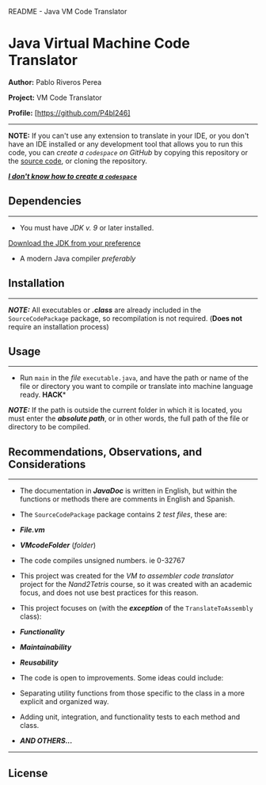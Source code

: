 README - Java VM Code Translator
# Java Virtual Machine Code Translator
**Author:** Pablo Riveros Perea

**Project:** VM Code Translator

**Profile:** [https://github.com/P4bl246]

------------------------------------------------------

**NOTE:** If you can't use any extension to translate in your IDE, or you don't have an IDE installed or any development tool that allows you to run this code, you can *create a `codespace` on GitHub* by copying this repository or the [source code](SourceCodePackage), or cloning the repository.

[***I don't know how to create a `codespace`***](https://docs.github.com/en/codespaces/developing-in-a-codespace/creating-a-codespace-for-a-repository)

## Dependencies

------------------------------------------------------
* You must have *JDK v. 9* or later installed.

[Download the JDK from your preference](https://www.oracle.com/java/technologies/downloads/)

* A modern Java compiler *preferably*

## Installation

------------------------------------------------------
***NOTE:*** All executables or ***.class*** are already included in the `SourceCodePackage` package, so recompilation is not required. (**Does not** require an installation process)

## Usage

-----------------------------------------------------
* Run `main` in the *file* `executable.java`, and have the path or name of the file or directory you want to compile or translate into machine language ready. **HACK***

***NOTE:*** If the path is outside the current folder in which it is located, you must enter the ***absolute path***, or in other words, the full path of the file or directory to be compiled.

## Recommendations, Observations, and Considerations

------------------------------------------------
* The documentation in ***JavaDoc*** is written in English, but within the functions or methods there are comments in English and Spanish.

* The `SourceCodePackage` package contains 2 *test files*, these are:
* ***File.vm***
* ***VMcodeFolder*** (*folder*)

* The code compiles unsigned numbers. ie 0-32767

* This project was created for the *VM to assembler code translator* project for the *Nand2Tetris* course, so it was created with an academic focus, and does not use best practices for this reason.

* This project focuses on (with the ***exception*** of the `TranslateToAssembly` class):

* ***Functionality***
* ***Maintainability***
* ***Reusability***

* The code is open to improvements. Some ideas could include:

* Separating utility functions from those specific to the class in a more explicit and organized way.

* Adding unit, integration, and functionality tests to each method and class.

* ***AND OTHERS...***

-------------------------------------------------
## License
